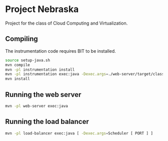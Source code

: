 # Project Nebraska

Project for the class of Cloud Computing and Virtualization.

## Compiling

The instrumentation code requires BIT to be installed.

```bash
source setup-java.sh
mvn compile
mvn -pl instrumentation install
mvn -pl instrumentation exec:java -Dexec.args=./web-server/target/classes/pt/tecnico/cnv/webserver/IntFactorization.class
mvn install
```

## Running the web server

```bash
mvn -pl web-server exec:java
```

## Running the load balancer

```bash
mvn -pl load-balancer exec:java [ -Dexec.args=Scheduler [ PORT ] ]
```

